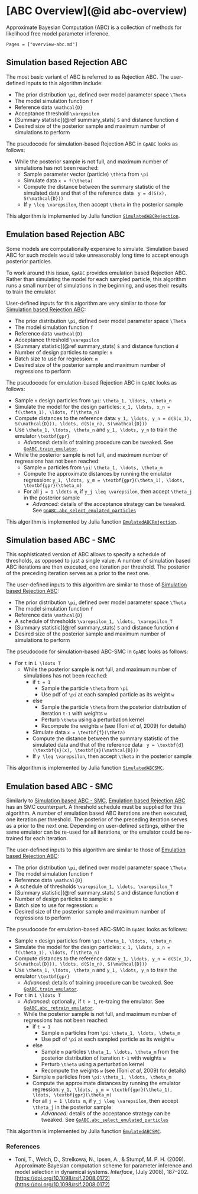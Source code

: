 # [ABC Overview](@id abc-overview)

Approximate Bayesian Computation (ABC) is a collection of methods for likelihood free model parameter inference.

```@contents
Pages = ["overview-abc.md"]
```

## Simulation based Rejection ABC

The most basic variant of ABC is referred to as Rejection ABC. The user-defined inputs to this algorithm include:

- The prior distribution ``\pi``, defined over model parameter space ``\Theta``
- The model simulation function ``f``
- Reference data ``\mathcal{D}``
- Acceptance threshold ``\varepsilon``
- [Summary statistic](@ref summary_stats) ``S`` and distance function ``d``
- Desired size of the posterior sample and maximum number of simulations to perform

The pseudocode for simulation-based Rejection ABC in `GpABC` looks as follows:

- While the posterior sample is not full, and maximum number of simulations has not been reached:
  - Sample parameter vector (particle) ``\theta`` from ``\pi``
  - Simulate data ``x = f(\theta)``
  - Compute the distance between the summary statistic of the simulated data and that of the reference data `` y = d(S(x), S(\mathcal{D}))``
  - If ``y \leq \varepsilon``, then accept ``\theta`` in the posterior sample

This algorithm is implemented by Julia function [`SimulatedABCRejection`](@ref).

## Emulation based Rejection ABC

Some models are computationally expensive to simulate. Simulation based ABC for such models would take unreasonably long time to accept enough posterior particles.

To work around this issue, `GpABC` provides emulation based Rejection ABC. Rather than simulating the model for each sampled particle, this algorithm runs a small number of simulations in the beginning, and uses their results to train the emulator.

User-defined inputs for this algorithm are very similar to those for [Simulation based Rejection ABC](@ref):

- The prior distribution ``\pi``, defined over model parameter space ``\Theta``
- The model simulation function ``f``
- Reference data ``\mathcal{D}``
- Acceptance threshold ``\varepsilon``
- [Summary statistic](@ref summary_stats) ``S`` and distance function ``d``
- Number of design particles to sample: ``n``
- Batch size to use for regression: ``m``
- Desired size of the posterior sample and maximum number of regressions to perform

The pseudocode for emulation-based Rejection ABC in `GpABC` looks as follows:

- Sample ``n`` design particles from ``\pi``: ``\theta_1, \ldots, \theta_n``
- Simulate the model for the design particles: ``x_1, \ldots, x_n = f(\theta_1), \ldots, f(\theta_n)``
- Compute distances to the reference data: ``y_1, \ldots, y_n = d(S(x_1), S(\mathcal{D})), \ldots, d(S(x_n), S(\mathcal{D}))``
- Use ``\theta_1, \ldots, \theta_n`` and ``y_1, \ldots, y_n`` to train the emulator ``\textbf{gpr}``
  - *Advanced:* details of training procedure can be tweaked. See [`GpABC.train_emulator`](@ref).
- While the posterior sample is not full, and maximum number of regressions has not been reached:
  - Sample ``m`` particles from ``\pi``: ``\theta_1, \ldots, \theta_m``
  - Compute the approximate distances by running the emulator regression: ``y_1, \ldots, y_m = \textbf{gpr}(\theta_1), \ldots, \textbf{gpr}(\theta_m)``
  - For all ``j = 1 \ldots m``, if ``y_j \leq \varepsilon``, then accept ``\theta_j`` in the posterior sample
    - *Advanced:* details of the acceptance strategy can be tweaked. See [`GpABC.abc_select_emulated_particles`](@ref)

This algorithm is implemented by Julia function [`EmulatedABCRejection`](@ref).

## Simulation based ABC - SMC

This sophisticated version of ABC allows to specify a schedule of thresholds, as opposed to just a single value. A number of simulation based ABC iterations are then executed, one iteration per threshold. The posterior of the preceding iteration serves as a prior to the next one.

The user-defined inputs to this algorithm are similar to those of [Simulation based Rejection ABC](@ref):

- The prior distribution ``\pi``, defined over model parameter space ``\Theta``
- The model simulation function ``f``
- Reference data ``\mathcal{D}``
- A schedule of thresholds ``\varepsilon_1, \ldots, \varepsilon_T``
- [Summary statistic](@ref summary_stats) ``S`` and distance function ``d``
- Desired size of the posterior sample and maximum number of simulations to perform

The pseudocode for simulation-based ABC-SMC in `GpABC` looks as follows:

- For ``t`` in ``1 \ldots T``
  - While the posterior sample is not full, and maximum number of simulations has not been reached:
    - if ``t = 1``
      - Sample the particle ``\theta`` from ``\pi``
      - Use pdf of ``\pi`` at each sampled particle as its weight ``w``
    - else
      - Sample the particle ``\theta`` from the posterior distribution of iteration ``t-1`` with weights ``w``
      - Perturb ``\theta`` using a perturbation kernel
      - Recompute the weights ``w`` (see (Toni *et al*, 2009) for details)
    - Simulate data ``x = \textbf{f}(\theta)``
    - Compute the distance between the summary statistic of the simulated data and that of the reference data `` y = \textbf{d}(\textbf{s}(x), \textbf{s}(\mathcal{D}))``
    - If ``y \leq \varepsilon``, then accept ``\theta`` in the posterior sample

This algorithm is implemented by Julia function [`SimulatedABCSMC`](@ref).

## Emulation based ABC - SMC

Similarly to [Simulation based ABC - SMC](@ref), [Emulation based Rejection ABC](@ref) has an SMC counterpart. A threshold schedule must be supplied for this algorithm. A number of emulation based ABC iterations are then executed, one iteration per threshold. The posterior of the preceding iteration serves as a prior to the next one. Depending on user-defined settings, either the same emulator can be re-used for all iterations, or the emulator could be re-trained for each iteration.

The user-defined inputs to this algorithm are similar to those of [Emulation based Rejection ABC](@ref):

- The prior distribution ``\pi``, defined over model parameter space ``\Theta``
- The model simulation function ``f``
- Reference data ``\mathcal{D}``
- A schedule of thresholds ``\varepsilon_1, \ldots, \varepsilon_T``
- [Summary statistic](@ref summary_stats) ``S`` and distance function ``d``
- Number of design particles to sample: ``n``
- Batch size to use for regression: ``m``
- Desired size of the posterior sample and maximum number of regressions to perform

The pseudocode for emulation-based ABC-SMC in `GpABC` looks as follows:

- Sample ``n`` design particles from ``\pi``: ``\theta_1, \ldots, \theta_n``
- Simulate the model for the design particles: ``x_1, \ldots, x_n = f(\theta_1), \ldots, f(\theta_n)``
- Compute distances to the reference data: ``y_1, \ldots, y_n = d(S(x_1), S(\mathcal{D})), \ldots, d(S(x_n), S(\mathcal{D}))``
- Use ``\theta_1, \ldots, \theta_n`` and ``y_1, \ldots, y_n`` to train the emulator ``\textbf{gpr}``
  - *Advanced:* details of training procedure can be tweaked. See [`GpABC.train_emulator`](@ref).
- For ``t`` in ``1 \ldots T``
  - *Advanced*: optionally, if ``t > 1``, re-traing the emulator. See [`GpABC.abc_retrain_emulator`](@ref).
  - While the posterior sample is not full, and maximum number of regressions has not been reached:
    - if ``t = 1``
      - Sample ``m`` particles from ``\pi``: ``\theta_1, \ldots, \theta_m``
      - Use pdf of ``\pi`` at each sampled particle as its weight ``w``
    - else
      - Sample ``m`` particles ``\theta_1, \ldots, \theta_m`` from the posterior distribution of iteration ``t-1`` with weights ``w``
      - Perturb ``\theta`` using a perturbation kernel
      - Recompute the weights ``w`` (see (Toni *et al*, 2009) for details)
    - Sample ``m`` particles from ``\pi``: ``\theta_1, \ldots, \theta_m``
    - Compute the approximate distances by running the emulator regression: ``y_1, \ldots, y_m = \textbf{gpr}(\theta_1), \ldots, \textbf{gpr}(\theta_m)``
    - For all ``j = 1 \ldots m``, if ``y_j \leq \varepsilon``, then accept ``\theta_j`` in the posterior sample
      - *Advanced:* details of the acceptance strategy can be tweaked. See [`GpABC.abc_select_emulated_particles`](@ref)

This algorithm is implemented by Julia function [`EmulatedABCSMC`](@ref).

### References

- Toni, T., Welch, D., Strelkowa, N., Ipsen, A., & Stumpf, M. P. H. (2009). Approximate Bayesian computation scheme for parameter inference and model selection in dynamical systems. *Interface*, (July 2008), 187–202. [https://doi.org/10.1098/rsif.2008.0172](https://doi.org/10.1098/rsif.2008.0172)
